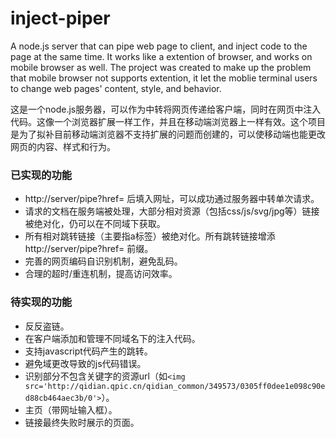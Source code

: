# inject-piper
A node.js server that can pipe web page to client, and inject code to the page at the same time. It works like a extention of browser, and works on mobile browser as well. The project was created to make up the problem that mobile browser not supports extention, it let the moblie terminal users to change web pages' content, style, and behavior.
 
这是一个node.js服务器，可以作为中转将网页传递给客户端，同时在网页中注入代码。这像一个浏览器扩展一样工作，并且在移动端浏览器上一样有效。这个项目是为了拟补目前移动端浏览器不支持扩展的问题而创建的，可以使移动端也能更改网页的内容、样式和行为。

### 已实现的功能
+ http://server/pipe?href= 后填入网址，可以成功通过服务器中转单次请求。
+ 请求的文档在服务端被处理，大部分相对资源（包括css/js/svg/jpg等）链接被绝对化，仍可以在不同域下获取。
+ 所有相对跳转链接（主要指a标签）被绝对化。所有跳转链接增添 http://server/pipe?href= 前缀。
+ 完善的网页编码自识别机制，避免乱码。
+ 合理的超时/重连机制，提高访问效率。

### 待实现的功能
+ 反反盗链。
+ 在客户端添加和管理不同域名下的注入代码。
+ 支持javascript代码产生的跳转。
+ 避免域更改导致的js代码错误。
+ 识别部分不包含关键字的资源url（如```<img src='http://qidian.qpic.cn/qidian_common/349573/0305ff0dee1e098c90ed88cb464aec3b/0'>```）。
+ 主页（带网址输入框）。
+ 链接最终失败时展示的页面。

